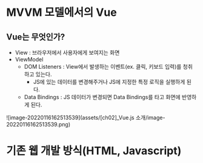 # MVVM 모델에서의 Vue



## Vue는 무엇인가?

* View : 브라우저에서 사용자에게 보여지는 화면
* ViewModel
  * DOM Listeners : View에서 발생하는 이벤트(ex. 클릭, 키보드 입력)를 청취하고 있는다.
    * JS에 있는 데이터를 변경해주거나 JS에 지정한 특정 로직을 실행하게 된다.
  * Data Bindings : JS 데이터가 변경되면 Data Bindings를 타고 화면에 반영하게 된다.

![image-20220116162513539](assets/[ch02]_Vue.js 소개/image-20220116162513539.png)



# 기존 웹 개발 방식(HTML, Javascript)













